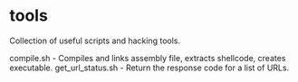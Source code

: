 # tools
Collection of useful scripts and hacking tools.

compile.sh - Compiles and links assembly file, extracts shellcode, creates executable.
get_url_status.sh - Return the response code for a list of URLs.
